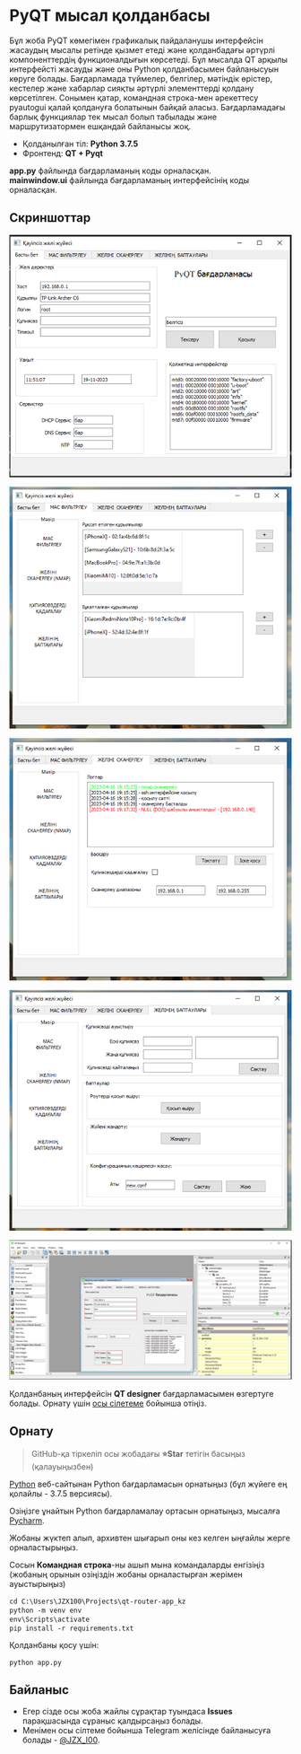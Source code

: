 # PyQT мысал қолданбасы
Бұл жоба PyQT көмегімен графикалық пайдаланушы интерфейсін жасаудың мысалы ретінде қызмет етеді және қолданбадағы әртүрлі компоненттердің функционалдығын көрсетеді. Бұл мысалда QT арқылы интерфейсті жасауды және оны Python қолданбасымен байланысуын көруге болады. Бағдарламада түймелер, белгілер, мәтіндік өрістер, кестелер және хабарлар сияқты әртүрлі элементтерді қолдану көрсетілген. Сонымен қатар, командная строка-мен әрекеттесу pyautogui қалай қолдануға болатынын байқай аласыз. Бағдарламадағы барлық функциялар тек мысал болып табылады және маршрутизатормен ешқандай байланысы жоқ.

* Қолданылған тіл: <b>Python 3.7.5</b> 
* Фронтенд: <b>QT + Pyqt</b>

<b>app.py</b> файлында бағдарламаның коды орналасқан.<br>
<b>mainwindow.ui</b> файлында бағдарламаның интерфейсінің коды орналасқан.
## Скриншоттар
![Басты бет](./Screenshots/1.PNG)

![2](./Screenshots/2.PNG)

![3](./Screenshots/3.PNG)

![4](./Screenshots/4.PNG)

![QT designer](./Screenshots/designer.PNG)

Қолданбаның интерфейсін <b>QT designer</b> бағдарламасымен өзгертуге болады. Орнату үшін [осы сілетеме](https://build-system.fman.io/qt-designer-download) бойынша отіңіз.

## Орнату
> GitHub-қа тіркеліп осы жобадағы <b>⭐Star</b> тетігін басыңыз (қалауыңызбен)

[Python](https://www.python.org/) веб-сайтынан Python бағдарламасын орнатыңыз (бұл жүйеге ең қолайлы - 3.7.5 версиясы).

Озіңізге ұнайтын Python бағдарламалау ортасын орнатыңыз, мысалға [Pycharm](https://www.jetbrains.com/ru-ru/pycharm/).

Жобаны жүктеп алып, архивтен шығарып оны кез келген ыңғайлы жерге орналастырыңыз. 

Сосын <b>Командная строка</b>-ны ашып мына командаларды енгізіңіз (жобаның орынын озіңіздін жобаны орналастырған жерімен ауыстырыңыз)

```
cd C:\Users\JZX100\Projects\qt-router-app_kz
python -m venv env
env\Scripts\activate
pip install -r requirements.txt
```
Қолданбаны қосу үшін:
```
python app.py
```

## Байланыс
* Егер сізде осы жоба жайлы сұрақтар туындаса <b>Issues</b> парақшасында сұраныс қалдырсаңыз болады. 
* Менімен осы сілтеме бойынша Telegram желісінде байланысуға болады - [@JZX_I00](https://t.me/JZX_I00). 
